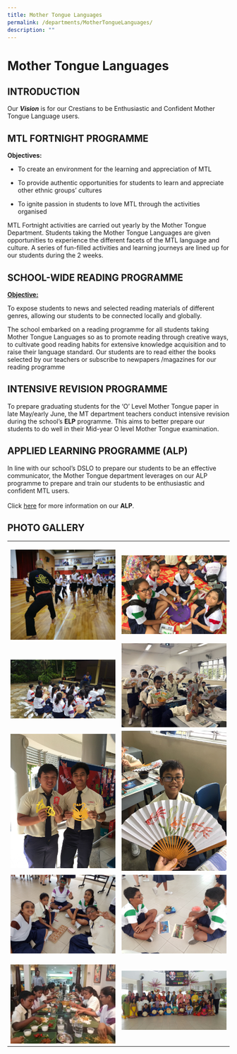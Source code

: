 ```yaml
---
title: Mother Tongue Languages
permalink: /departments/MotherTongueLanguages/
description: ""
---
```

<div>
<h1>Mother Tongue Languages</h1>
</div>
<div>
<h2>INTRODUCTION</h2>
<div>Our&nbsp;<strong><em>Vision</em></strong>&nbsp;is for our Crestians to be Enthusiastic and Confident Mother Tongue Language users.</div>
</div>
<div>
<h2>MTL FORTNIGHT PROGRAMME</h2>
<div>
<p><strong>Objectives:</strong></p>
<ul>
<li>
<p>To create an environment for the learning and appreciation of MTL</p>
</li>
<li>
<p>To provide authentic opportunities for students to learn and appreciate other ethnic groups’ cultures</p>
</li>
<li>
<p>To ignite passion in students to love MTL through the activities organised</p>
</li>
</ul>
<div>MTL Fortnight activities are carried out yearly by the Mother Tongue Department. Students taking the Mother Tongue Languages are given opportunities to experience the different facets of the MTL language and culture. A series of fun-filled activities and learning journeys are lined up for our students during the 2 weeks.</div>
</div>
</div>
<div>
<h2>SCHOOL-WIDE READING PROGRAMME</h2>
<div>
<p><strong><u>Objective:</u></strong></p>
<p>To expose students to news and selected reading materials of different genres, allowing our students to be connected locally and globally.</p>
<p>The school embarked on a reading programme for all students taking Mother Tongue Languages so as to promote reading through creative ways, to cultivate good reading habits for extensive knowledge acquisition and to raise their language standard.&nbsp;Our students are to read either the books selected by our teachers or subscribe to newpapers /magazines for our reading programme</p>
</div>
</div>
<div>
<h2>INTENSIVE REVISION PROGRAMME</h2>
<div>To prepare graduating students for the ‘O’ Level Mother Tongue paper in late May/early June, the MT department teachers conduct intensive revision during the school’s&nbsp;<strong>ELP</strong>&nbsp;programme. This aims to better prepare our students to do well in their Mid-year O level Mother Tongue examination.</div>
</div>
<div>
<h2>APPLIED LEARNING PROGRAMME (ALP)</h2>
<div>In line with our school’s DSLO to prepare our students to be an effective communicator, the Mother Tongue department leverages on our ALP programme to prepare and train our students to be enthusiastic and confident MTL users.<br><br>Click&nbsp;<a rel="noopener" target="_blank" href="https://prcss.moe.edu.sg/about-us/virtual-open-house-2021/applied-learning-programme-alp-effective-communicators-who-impact-with-the-heart-and-mind">here</a>&nbsp;for more information on our&nbsp;<strong>ALP</strong>.</div>
</div>
<div>
<h2>PHOTO GALLERY</h2>
<div>
<table>
<tbody>
<tr>
<td>&nbsp;<img src="/images/PhotoGallery1.png"></td>
<td>&nbsp;<img width="100%" alt="PhotoGallery2.png" src="/images/PhotoGallery2.png"></td>
</tr>
<tr>
<td>&nbsp;<img src="/images//PhotoGallery3.png"></td>
<td><img src="/images/PhotoGallery6.png"></td>
</tr>
<tr>
<td><img src="/images/PhotoGallery4.png"></td>
<td><img src="/images/PhotoGallery5.png"></td>
</tr>
<tr>
<td><img width="100%" alt="PhotoGallery7.png" src="/images/PhotoGallery7.png"></td>
<td><img src="/images/PhotoGallery8.png"></td>
</tr>
<tr>
<td>&nbsp;<img src="/images/PhotoGallery9.png"></td>
<td><img src="/images/PhotoGallery10.png"></td>
</tr>
</tbody>
</table>
</div>
</div>